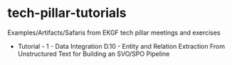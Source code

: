 # tech-pillar-tutorials
Examples/Artifacts/Safaris from EKGF tech pillar meetings and exercises

- Tutorial - 1 - Data Integration D.10 - Entity and Relation Extraction From Unstructured Text for Building an SVO/SPO Pipeline
